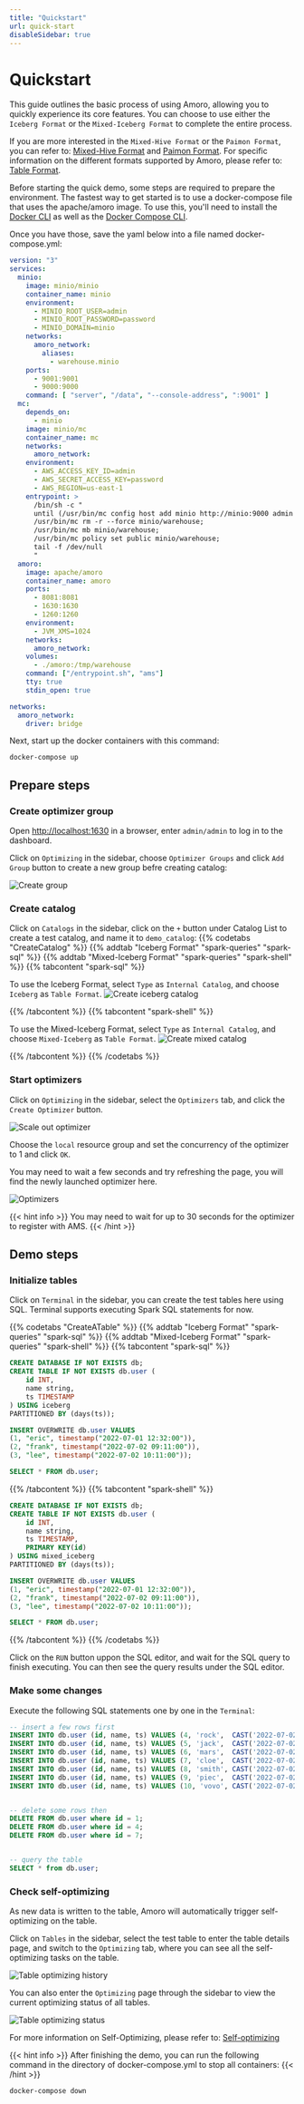 ```yaml
---
title: "Quickstart"
url: quick-start
disableSidebar: true
---
```

# Quickstart

This guide outlines the basic process of using Amoro, allowing you to quickly experience its core features. You can choose to use either the `Iceberg Format` or the `Mixed-Iceberg Format` to complete the entire process. 

If you are more interested in the `Mixed-Hive Format` or the `Paimon Format`, you can refer to: [Mixed-Hive Format](/docs/latest/mixed-hive-format/) and [Paimon Format](/docs/latest/paimon-format/). For specific information on the different formats supported by Amoro, please refer to: [Table Format](/docs/latest/formats-overview/).

Before starting the quick demo, some steps are required to prepare the environment. The fastest way to get started is to use a docker-compose file that uses the apache/amoro image. To use this, you'll need to install the [Docker CLI](https://docs.docker.com/get-docker/) as well as the [Docker Compose CLI](https://github.com/docker/compose-cli/blob/main/INSTALL.md).

Once you have those, save the yaml below into a file named docker-compose.yml:
```yaml
version: "3"
services:
  minio:
    image: minio/minio
    container_name: minio
    environment:
      - MINIO_ROOT_USER=admin
      - MINIO_ROOT_PASSWORD=password
      - MINIO_DOMAIN=minio
    networks:
      amoro_network:
        aliases:
          - warehouse.minio
    ports:
      - 9001:9001
      - 9000:9000
    command: [ "server", "/data", "--console-address", ":9001" ]
  mc:
    depends_on:
      - minio
    image: minio/mc
    container_name: mc
    networks:
      amoro_network:
    environment:
      - AWS_ACCESS_KEY_ID=admin
      - AWS_SECRET_ACCESS_KEY=password
      - AWS_REGION=us-east-1
    entrypoint: >
      /bin/sh -c "
      until (/usr/bin/mc config host add minio http://minio:9000 admin password) do echo '...waiting...' && sleep 1; done;
      /usr/bin/mc rm -r --force minio/warehouse;
      /usr/bin/mc mb minio/warehouse;
      /usr/bin/mc policy set public minio/warehouse;
      tail -f /dev/null
      "
  amoro:
    image: apache/amoro
    container_name: amoro
    ports:
      - 8081:8081
      - 1630:1630
      - 1260:1260
    environment:
      - JVM_XMS=1024
    networks:
      amoro_network:
    volumes:
      - ./amoro:/tmp/warehouse
    command: ["/entrypoint.sh", "ams"]
    tty: true
    stdin_open: true

networks:
  amoro_network:
    driver: bridge
```
Next, start up the docker containers with this command:
```shell
docker-compose up
```

## Prepare steps

### Create optimizer group

Open [http://localhost:1630](http://localhost:1630) in a browser, enter `admin/admin` to log in to the dashboard.

Click on `Optimizing` in the sidebar, choose `Optimizer Groups` and click `Add Group` button to create a new group befre creating catalog:

![Create group](../images/quickstart/create-group.png)

### Create catalog

Click on `Catalogs` in the sidebar, click on the `+` button under Catalog List to create a test catalog, and name it to `demo_catalog`:
{{% codetabs "CreateCatalog" %}}
{{% addtab "Iceberg Format" "spark-queries" "spark-sql" %}}
{{% addtab "Mixed-Iceberg Format" "spark-queries" "spark-shell" %}}
{{% tabcontent "spark-sql"  %}}

To use the Iceberg Format, select `Type` as `Internal Catalog`, and choose `Iceberg` as `Table Format`.
![Create iceberg catalog](../images/quickstart/create-iceberg-catalog.png)

{{% /tabcontent %}}
{{% tabcontent "spark-shell" %}}

To use the Mixed-Iceberg Format, select `Type` as `Internal Catalog`, and choose `Mixed-Iceberg` as `Table Format`.
![Create mixed catalog](../images/quickstart/create-mixed-catalog.png)

{{% /tabcontent %}}
{{% /codetabs %}}


### Start optimizers

Click on `Optimizing` in the sidebar, select the `Optimizers` tab, and click the `Create Optimizer` button.

![Scale out optimizer](../images/quickstart/create-optimizer.png)

Choose the `local` resource group and set the concurrency of the optimizer to 1 and click `OK`.

You may need to wait a few seconds and try refreshing the page, you will find the newly launched optimizer here.

![Optimizers](../images/quickstart/optimizers.png)

{{< hint info >}}
You may need to wait for up to 30 seconds for the optimizer to register with AMS.
{{< /hint >}}

## Demo steps

### Initialize tables

Click on `Terminal` in the sidebar, you can create the test tables here using SQL. Terminal supports executing Spark SQL statements for now.

{{% codetabs "CreateATable" %}}
{{% addtab "Iceberg Format" "spark-queries" "spark-sql" %}}
{{% addtab "Mixed-Iceberg Format" "spark-queries" "spark-shell" %}}
{{% tabcontent "spark-sql"  %}}
```sql
CREATE DATABASE IF NOT EXISTS db;
CREATE TABLE IF NOT EXISTS db.user (
    id INT,
    name string,
    ts TIMESTAMP
) USING iceberg 
PARTITIONED BY (days(ts));

INSERT OVERWRITE db.user VALUES 
(1, "eric", timestamp("2022-07-01 12:32:00")),
(2, "frank", timestamp("2022-07-02 09:11:00")),
(3, "lee", timestamp("2022-07-02 10:11:00"));

SELECT * FROM db.user;
```
{{% /tabcontent %}}
{{% tabcontent "spark-shell" %}}
```sql
CREATE DATABASE IF NOT EXISTS db;
CREATE TABLE IF NOT EXISTS db.user (
    id INT,
    name string,
    ts TIMESTAMP,
    PRIMARY KEY(id)
) USING mixed_iceberg 
PARTITIONED BY (days(ts));

INSERT OVERWRITE db.user VALUES 
(1, "eric", timestamp("2022-07-01 12:32:00")),
(2, "frank", timestamp("2022-07-02 09:11:00")),
(3, "lee", timestamp("2022-07-02 10:11:00"));

SELECT * FROM db.user;
```
{{% /tabcontent %}}
{{% /codetabs %}}

Click on the `RUN` button uppon the SQL editor, and wait for the SQL query to finish executing. You can then see the query results under the SQL editor.

### Make some changes

Execute the following SQL statements one by one in the `Terminal`:

```sql
-- insert a few rows first
INSERT INTO db.user (id, name, ts) VALUES (4, 'rock',  CAST('2022-07-02 01:11:20' AS TIMESTAMP));
INSERT INTO db.user (id, name, ts) VALUES (5, 'jack',  CAST('2022-07-02 05:22:10' AS TIMESTAMP));
INSERT INTO db.user (id, name, ts) VALUES (6, 'mars',  CAST('2022-07-02 08:23:20' AS TIMESTAMP));
INSERT INTO db.user (id, name, ts) VALUES (7, 'cloe',  CAST('2022-07-02 08:44:50' AS TIMESTAMP));
INSERT INTO db.user (id, name, ts) VALUES (8, 'smith', CAST('2022-07-02 10:52:20' AS TIMESTAMP));
INSERT INTO db.user (id, name, ts) VALUES (9, 'piec',  CAST('2022-07-02 11:24:30' AS TIMESTAMP));
INSERT INTO db.user (id, name, ts) VALUES (10, 'vovo', CAST('2022-07-02 12:00:20' AS TIMESTAMP));


-- delete some rows then
DELETE FROM db.user where id = 1;
DELETE FROM db.user where id = 4;
DELETE FROM db.user where id = 7;


-- query the table 
SELECT * from db.user;
```

### Check self-optimizing

As new data is written to the table, Amoro will automatically trigger self-optimizing on the table.

Click on `Tables` in the sidebar, select the test table to enter the table details page, and switch to the `Optimizing` tab, where you can see all the self-optimizing tasks on the table.

![Table optimizing history](../images/quickstart/table-optimizing-history.png)

You can also enter the `Optimizing` page through the sidebar to view the current optimizing status of all tables.

![Table optimizing status](../images/quickstart/table-optimizing-status.png)

For more information on Self-Optimizing, please refer to: [Self-optimizing](/docs/latest/self-optimizing/)

{{< hint info >}}
After finishing the demo, you can run the following command in the directory of docker-compose.yml to stop all containers:
{{< /hint >}}
```shell
docker-compose down
```